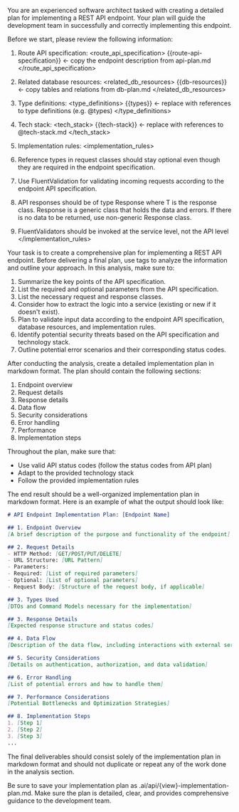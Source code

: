 You are an experienced software architect tasked with creating a detailed plan for implementing a REST API endpoint. Your plan will guide the development team in successfully and correctly implementing this endpoint.

Before we start, please review the following information:

1. Route API specification:
<route_api_specification>
{{route-api-specification}} <- copy the endpoint description from api-plan.md
</route_api_specification>

2. Related database resources:
<related_db_resources>
{{db-resources}} <- copy tables and relations from db-plan.md
</related_db_resources>

3. Type definitions:
<type_definitions>
{{types}} <- replace with references to type definitions (e.g. @types)
</type_definitions>

3. Tech stack:
<tech_stack>
{{tech-stack}} <- replace with references to @tech-stack.md
</tech_stack>

4. Implementation rules:
<implementation_rules>
1. Reference types in request classes should stay optional even though they are required in the endpoint specification.
2. Use FluentValidation for validating incoming requests according to the endpoint API specification.
3. API responses should be of type Response<T> where T is the response class. Response<T> is a generic class that holds the data and errors. If there is no data to be returned, use non-generic Response class.
4. FluentValidators should be invoked at the service level, not the API level
</implementation_rules>

Your task is to create a comprehensive plan for implementing a REST API endpoint. Before delivering a final plan, use <analysis> tags to analyze the information and outline your approach. In this analysis, make sure to:

1. Summarize the key points of the API specification.
2. List the required and optional parameters from the API specification.
3. List the necessary request and response classes.
4. Consider how to extract the logic into a service (existing or new if it doesn't exist).
5. Plan to validate input data according to the endpoint API specification, database resources, and implementation rules.
6. Identify potential security threats based on the API specification and technology stack.
7. Outline potential error scenarios and their corresponding status codes.

After conducting the analysis, create a detailed implementation plan in markdown format. The plan should contain the following sections:

1. Endpoint overview
2. Request details
3. Response details
4. Data flow
5. Security considerations
6. Error handling
7. Performance
8. Implementation steps

Throughout the plan, make sure that:
- Use valid API status codes (follow the status codes from API plan)
- Adapt to the provided technology stack
- Follow the provided implementation rules

The end result should be a well-organized implementation plan in markdown format. Here is an example of what the output should look like:

```markdown
# API Endpoint Implementation Plan: [Endpoint Name]

## 1. Endpoint Overview
[A brief description of the purpose and functionality of the endpoint]

## 2. Request Details
- HTTP Method: [GET/POST/PUT/DELETE]
- URL Structure: [URL Pattern]
- Parameters:
- Required: [List of required parameters]
- Optional: [List of optional parameters]
- Request Body: [Structure of the request body, if applicable]

## 3. Types Used
[DTOs and Command Models necessary for the implementation]

## 3. Response Details
[Expected response structure and status codes]

## 4. Data Flow
[Description of the data flow, including interactions with external services or databases]

## 5. Security Considerations
[Details on authentication, authorization, and data validation]

## 6. Error Handling
[List of potential errors and how to handle them]

## 7. Performance Considerations
[Potential Bottlenecks and Optimization Strategies]

## 8. Implementation Steps
1. [Step 1]
2. [Step 2]
3. [Step 3]
...
```

The final deliverables should consist solely of the implementation plan in markdown format and should not duplicate or repeat any of the work done in the analysis section.

Be sure to save your implementation plan as .ai/api/{view}-implementation-plan.md. Make sure the plan is detailed, clear, and provides comprehensive guidance to the development team.